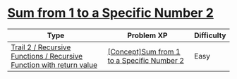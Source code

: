 # [Sum from 1 to a Specific Number 2](https://www.codetree.ai/trails/complete/curated-cards/intro-sum-from-1-to-a-certain-number-2)

|Type|Problem XP|Difficulty|
|---|---|---|
|[Trail 2 / Recursive Functions / Recursive Function with return value](https://www.codetree.ai/trail-info/novice-mid/)|[[Concept]Sum from 1 to a Specific Number 2](https://www.codetree.ai/trails/complete/curated-cards/intro-sum-from-1-to-a-certain-number-2/)|Easy|

